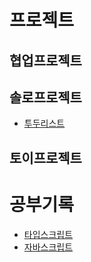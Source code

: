 # 프로젝트
## 협업프로젝트

## 솔로프로젝트
- [투두리스트](/Projects/SoloProjects/todolist/)
## 토이프로젝트



# 공부기록
- [타입스크립트](/StudyRecord/TypescriptBasic/README.md)
- [자바스크립트](/StudyRecord/JavscriptCore/README.md)
